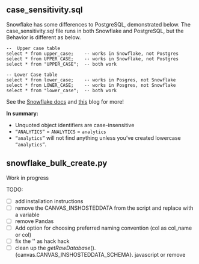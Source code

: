 

## case_sensitivity.sql

Snowflake has some differences to PostgreSQL, demonstrated below. The case_sensitivity.sql file runs in both Snowflake and PostgreSQL, but the Behavior is different as below.

```
--  Upper case table
select * from upper_case;    -- works in Snowflake, not Postgres 
select * from UPPER_CASE;    -- works in Snowflake, not Postgres
select * from "UPPER_CASE";  -- both work

-- Lower Case table
select * from lower_case;    -- works in Posgres, not Snowflake
select * from LOWER_CASE;    -- works in Posgres, not Snowflake 
select * from "lower_case";  -- both work
```
See the [Snowflake docs](https://docs.snowflake.com/en/sql-reference/identifiers-syntax.html) and [this](https://trevorscode.com/casing-and-double-quotes-in-snowflake-also-object-just-created-does-not-exist/) blog for more!

**In summary:**
* Unquoted object identifiers are case-insensitive
* `“ANALYTICS”` = `ANALYTICS` = `analytics` 
* `“analytics”` will not find anything unless you’ve created lowercase `“analytics”`.

## snowflake_bulk_create.py

Work in progress 


TODO:
* [ ] add installation instructions
* [ ] remove the CANVAS_INSHOSTEDDATA from the script and replace with a variable
* [ ] remove Pandas
* [ ] Add option for choosing preferred naming convention (col as col_name or col)
* [ ] fix the '' as hack hack
* [ ] clean up the ${getRawDatabase()}.${canvas.CANVAS_INSHOSTEDDATA_SCHEMA}. javascript or remove
